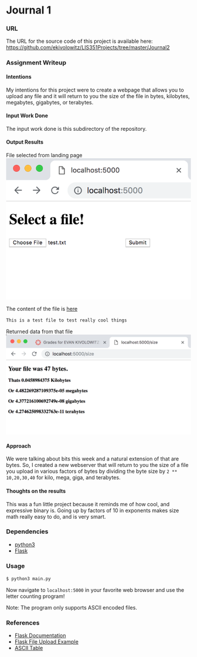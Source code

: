 # Journal 1
### URL
The URL for the source code of this project is available here: https://github.com/ekivolowitz/LIS351Projects/tree/master/Journal2
### Assignment Writeup
#### Intentions
My intentions for this project were to create a webpage that allows you to upload any file and it will return to you the size of the file in bytes, kilobytes, megabytes, gigabytes, or terabytes.
#### Input Work Done
The input work done is this subdirectory of the repository.
#### Output Results
File selected from landing page
![File selected from landing page](https://github.com/ekivolowitz/LIS351Projects/blob/master/imgs/Journal1_index_screen.png)

The content of the file is [here](https://github.com/ekivolowitz/LIS351Projects/blob/master/Journal2/test.txt)
```txt
This is a test file to test really cool things
```
Returned data from that file
![Returned data from that file](https://github.com/ekivolowitz/LIS351Projects/blob/master/imgs/Journal2_size.png)
#### Approach
We were talking about bits this week and a natural extension of that are bytes. So, I created a new webserver that will return to you
the size of a file you upload in various factors of bytes by dividing the byte size by `2 ** 10,20,30,40` for kilo, mega, giga, and terabytes.

#### Thoughts on the results
This was a fun little project because it reminds me of how cool, and expressive binary is. Going up by factors of 10 in exponents makes
size math really easy to do, and is very smart.

### Dependencies
* [python3](https://www.python.org/download/releases/3.0/)
* [Flask](http://flask.pocoo.org/)
### Usage
```bash
$ python3 main.py
```
Now navigate to `localhost:5000` in your favorite web browser and use the letter counting program!

Note: The program only supports ASCII encoded files.

### References
* [Flask Documentation](http://flask.pocoo.org/)
* [Flask File Upload Example](http://flask.pocoo.org/docs/1.0/patterns/fileuploads/)
* [ASCII Table](https://www.ascii.cl/htmlcodes.htm)

